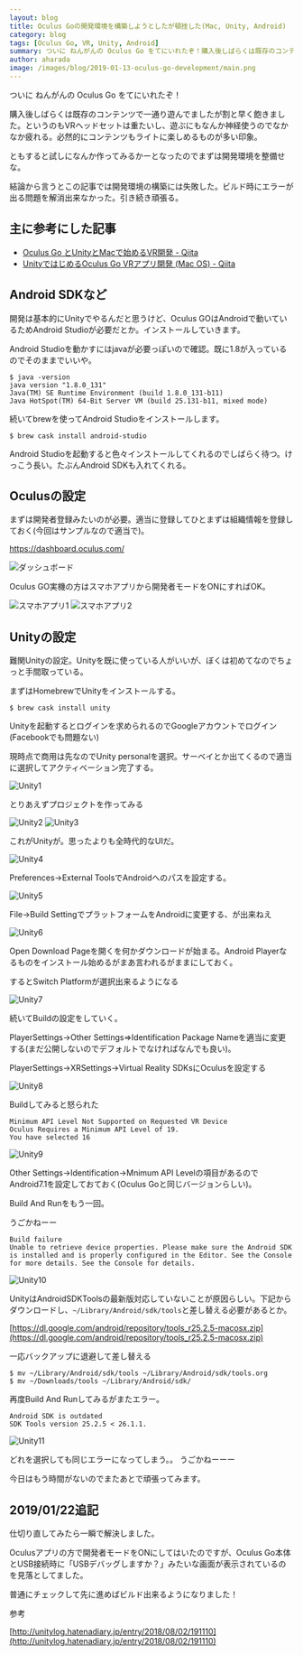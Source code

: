 ```yaml
---
layout: blog
title: Oculus Goの開発環境を構築しようとしたが頓挫した(Mac, Unity, Android)
category: blog
tags: [Oculus Go, VR, Unity, Android]
summary: ついに ねんがんの Oculus Go をてにいれたぞ！購入後しばらくは既存のコンテンツで一通り遊んでましたが割と早く飽きました。
author: aharada
image: /images/blog/2019-01-13-oculus-go-development/main.png
---
```


ついに ねんがんの Oculus Go をてにいれたぞ！

購入後しばらくは既存のコンテンツで一通り遊んでましたが割と早く飽きました。というのもVRヘッドセットは重たいし、遊ぶにもなんか神経使うのでなかなか疲れる。必然的にコンテンツもライトに楽しめるものが多い印象。

ともすると試しになんか作ってみるかーとなったのでまずは開発環境を整備せな。

結論から言うとこの記事では開発環境の構築には失敗した。ビルド時にエラーが出る問題を解消出来なかった。引き続き頑張る。

## 主に参考にした記事

- [Oculus Go とUnityとMacで始めるVR開発 - Qiita](https://qiita.com/Hirai0827/items/f62588cc7d5c6c17e364)
- [UnityではじめるOculus Go VRアプリ開発 (Mac OS)  - Qiita](https://qiita.com/shiruco/items/435bce396c42f764e4ae)

## Android SDKなど

開発は基本的にUnityでやるんだと思うけど、Oculus GOはAndroidで動いているためAndroid Studioが必要だとか。インストールしていきます。

Android Studioを動かすにはjavaが必要っぽいので確認。既に1.8が入っているのでそのままでいいや。

```
$ java -version
java version "1.8.0_131"
Java(TM) SE Runtime Environment (build 1.8.0_131-b11)
Java HotSpot(TM) 64-Bit Server VM (build 25.131-b11, mixed mode)
```

続いてbrewを使ってAndroid Studioをインストールします。

```
$ brew cask install android-studio
```

Android Studioを起動すると色々インストールしてくれるのでしばらく待つ。けっこう長い。たぶんAndroid SDKも入れてくれる。


## Oculusの設定

まずは開発者登録みたいのが必要。適当に登録してひとまずは組織情報を登録しておく(今回はサンプルなので適当で)。

https://dashboard.oculus.com/

![ダッシュボード](/images/blog/2019-01-13-oculus-go-development/dashboard.png)

Oculus GO実機の方はスマホアプリから開発者モードをONにすればOK。

![スマホアプリ1](/images/blog/2019-01-13-oculus-go-development/sp1.png)
![スマホアプリ2](/images/blog/2019-01-13-oculus-go-development/sp2.png)

## Unityの設定

難関Unityの設定。Unityを既に使っている人がいいが、ぼくは初めてなのでちょっと手間取っている。

まずはHomebrewでUnityをインストールする。

```
$ brew cask install unity
```

Unityを起動するとログインを求められるのでGoogleアカウントでログイン(Facebookでも問題ない)

現時点で商用は先なのでUnity personalを選択。サーベイとか出てくるので適当に選択してアクティベーション完了する。

![Unity1](/images/blog/2019-01-13-oculus-go-development/unity1.png)

とりあえずプロジェクトを作ってみる

![Unity2](/images/blog/2019-01-13-oculus-go-development/unity2.png)
![Unity3](/images/blog/2019-01-13-oculus-go-development/unity3.png)

これがUnityが。思ったよりも全時代的なUIだ。

![Unity4](/images/blog/2019-01-13-oculus-go-development/unity4.png)

Preferences->External ToolsでAndroidへのパスを設定する。

![Unity5](/images/blog/2019-01-13-oculus-go-development/unity5.png)

File->Build SettingでプラットフォームをAndroidに変更する、が出来ねえ

![Unity6](/images/blog/2019-01-13-oculus-go-development/unity6.png)

Open Download Pageを開くを何かダウンロードが始まる。Android Playerなるものをインストール始めるがまあ言われるがままにしておく。

するとSwitch Platformが選択出来るようになる

![Unity7](/images/blog/2019-01-13-oculus-go-development/unity7.png)

続いてBuildの設定をしていく。

PlayerSettings->Other Settings=>Identification Package Nameを適当に変更する(まだ公開しないのでデフォルトでなければなんでも良い)。

PlayerSettings->XRSettings->Virtual Reality SDKsにOculusを設定する

![Unity8](/images/blog/2019-01-13-oculus-go-development/unity8.png)

Buildしてみると怒られた

```
Minimum API Level Not Supported on Requested VR Device
Oculus Requires a Minimum API Level of 19.
You have selected 16
```

![Unity9](/images/blog/2019-01-13-oculus-go-development/unity9.png)

Other Settings->Identification->Mnimum API Levelの項目があるのでAndroid7.1を設定しておておく(Oculus Goと同じバージョンらしい)。

Build And Runをもう一回。

うごかねーー

```
Build failure
Unable to retrieve device properties. Please make sure the Android SDK is installed and is properly configured in the Editor. See the Console for more details. See the Console for details.
```

![Unity10](/images/blog/2019-01-13-oculus-go-development/unity10.png)

UnityはAndroidSDKToolsの最新版対応していないことが原因らしい。下記からダウンロードし、`~/Library/Android/sdk/tools`と差し替える必要があるとか。

[https://dl.google.com/android/repository/tools_r25.2.5-macosx.zip](https://dl.google.com/android/repository/tools_r25.2.5-macosx.zip)

一応バックアップに退避して差し替える

```
$ mv ~/Library/Android/sdk/tools ~/Library/Android/sdk/tools.org
$ mv ~/Downloads/tools ~/Library/Android/sdk/
```

再度Build And Runしてみるがまたエラー。

```
Android SDK is outdated
SDK Tools version 25.2.5 < 26.1.1.
```

![Unity11](/images/blog/2019-01-13-oculus-go-development/unity11.png)

どれを選択しても同じエラーになってしまう。。
うごかねーーー

今日はもう時間がないのでまたあとで頑張ってみます。

## 2019/01/22追記

仕切り直してみたら一瞬で解決しました。

Oculusアプリの方で開発者モードをONにしてはいたのですが、Oculus Go本体とUSB接続時に「USBデバッグしますか？」みたいな画面が表示されているのを見落としてました。

普通にチェックして先に進めばビルド出来るようになりました！

参考

[http://unitylog.hatenadiary.jp/entry/2018/08/02/191110](http://unitylog.hatenadiary.jp/entry/2018/08/02/191110)
